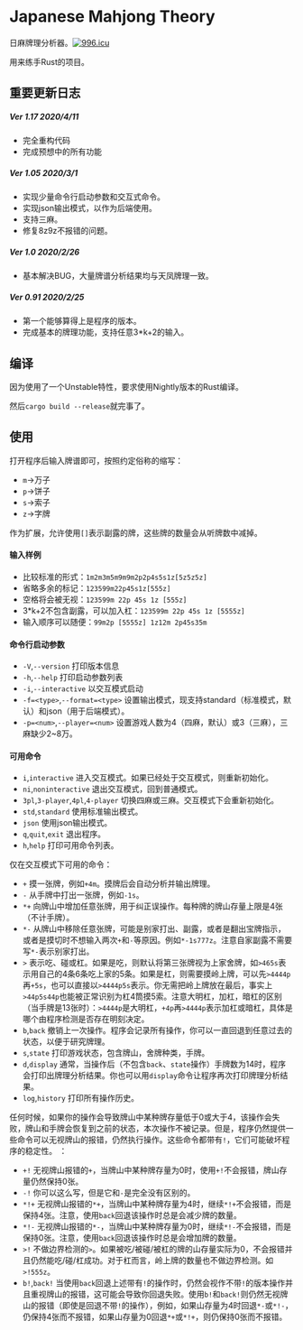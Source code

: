 # Japanese Mahjong Theory

日麻牌理分析器。[![996.icu](https://img.shields.io/badge/link-996.icu-red.svg)](https://996.icu)

用来练手Rust的项目。

## 重要更新日志

##### Ver 1.17 2020/4/11

* 完全重构代码
* 完成预想中的所有功能

##### Ver 1.05 2020/3/1

* 实现少量命令行启动参数和交互式命令。
* 实现json输出模式，以作为后端使用。
* 支持三麻。
* 修复8z9z不报错的问题。

##### Ver 1.0 2020/2/26

* 基本解决BUG，大量牌谱分析结果均与天凤牌理一致。

##### Ver 0.91 2020/2/25

* 第一个能够算得上是程序的版本。
* 完成基本的牌理功能，支持任意3*k+2的输入。

## 编译

因为使用了一个Unstable特性，要求使用Nightly版本的Rust编译。

然后`cargo build --release`就完事了。

## 使用

打开程序后输入牌谱即可，按照约定俗称的缩写：

* `m`->万子
* `p`->饼子
* `s`->索子
* `z`->字牌

作为扩展，允许使用`[]`表示副露的牌，这些牌的数量会从听牌数中减掉。

#### 输入样例

* 比较标准的形式：`1m2m3m5m9m9m2p2p4s5s1z[5z5z5z]`
* 省略多余的标记：`123599m22p45s1z[555z]`
* 空格将会被无视：`123599m 22p 45s 1z [555z]`
* 3*k+2不包含副露，可以加入杠：`123599m 22p 45s 1z [5555z]`
* 输入顺序可以随便：`99m2p [5555z] 1z12m 2p45s35m`

#### 命令行启动参数

* `-V`,`--version` 打印版本信息
* `-h`,`--help` 打印启动参数列表
* `-i`,`--interactive` 以交互模式启动
* `-f=<type>`,`--format=<type>` 设置输出模式，现支持standard（标准模式，默认）和json（用于后端模式）。
* `-p=<num>`,`--player=<num>` 设置游戏人数为4（四麻，默认）或3（三麻），三麻缺少2~8万。

#### 可用命令

* `i`,`interactive` 进入交互模式。如果已经处于交互模式，则重新初始化。
* `ni`,`noninteractive` 退出交互模式，回到普通模式。
* `3pl`,`3-player`,`4pl`,`4-player` 切换四麻或三麻。交互模式下会重新初始化。
* `std`,`standard` 使用标准输出模式。
* `json` 使用json输出模式。
* `q`,`quit`,`exit` 退出程序。
* `h`,`help` 打印可用命令列表。

仅在交互模式下可用的命令：

* `+` 摸一张牌，例如`+4m`。摸牌后会自动分析并输出牌理。
* `-` 从手牌中打出一张牌，例如`-1s`。
* `*+` 向牌山中增加任意张牌，用于纠正误操作。每种牌的牌山存量上限是4张（不计手牌）。
* `*-` 从牌山中移除任意张牌，可能是别家打出、副露，或者是翻出宝牌指示，或者是摸切时不想输入两次`+`和`-`等原因。例如`*-1s777z`。注意自家副露不需要写`*-`表示别家打出。
* `>` 表示吃、碰或杠。如果是吃，则默认将第三张牌视为上家舍牌，如`>465s`表示用自己的4条6条吃上家的5条。如果是杠，则需要摸岭上牌，可以先`>4444p`再`+5s`，也可以直接以`>4444p5s`表示。你无需把岭上牌放在最后，事实上`>44p5s44p`也能被正常识别为杠4筒摸5索。注意大明杠，加杠，暗杠的区别（当手牌是13张时）：`>4444p`是大明杠，`+4p`再`>4444p`表示加杠或暗杠，具体是哪个由程序检测是否存在明刻决定。
* `b`,`back` 撤销上一次操作。程序会记录所有操作，你可以一直回退到任意过去的状态，以便于研究牌理。
* `s`,`state` 打印游戏状态，包含牌山，舍牌种类，手牌。
* `d`,`display` 通常，当操作后（不包含`back`、`state`操作）手牌数为14时，程序会打印出牌理分析结果。你也可以用`display`命令让程序再次打印牌理分析结果。
* `log`,`history` 打印所有操作历史。

任何时候，如果你的操作会导致牌山中某种牌存量低于0或大于4，该操作会失败，牌山和手牌会恢复到之前的状态，本次操作不被记录。但是，程序仍然提供一些命令可以无视牌山的报错，仍然执行操作。这些命令都带有`!`，它们可能破坏程序的稳定性。 ：

* `+!` 无视牌山报错的`+`，当牌山中某种牌存量为0时，使用`+!`不会报错，牌山存量仍然保持0张。
* `-!` 你可以这么写，但是它和`-`是完全没有区别的。
* `*!+` 无视牌山报错的`*+`，当牌山中某种牌存量为4时，继续`*!+`不会报错，而是保持4张。注意，使用`back`回退该操作时总是会减少牌的数量。
* `*!-` 无视牌山报错的`*-`，当牌山中某种牌存量为0时，继续`*!-`不会报错，而是保持0张。注意，使用`back`回退该操作时总是会增加牌的数量。
* `>!` 不做边界检测的`>`。如果被吃/被碰/被杠的牌的山存量实际为0，不会报错并且仍然能吃/碰/杠成功。对于杠而言，岭上牌的数量也不做边界检测。如`>!555z`。
* `b!`,`back!` 当使用`back`回退上述带有`!`的操作时，仍然会视作不带`!`的版本操作并且重视牌山的报错，这可能会导致你回退失败。使用`b!`和`back!`则仍然无视牌山的报错（即使是回退不带`!`的操作），例如，如果山存量为4时回退`*-`或`*!-`，仍保持4张而不报错，如果山存量为0回退`*+`或`*!+`，则仍保持0张而不报错。
